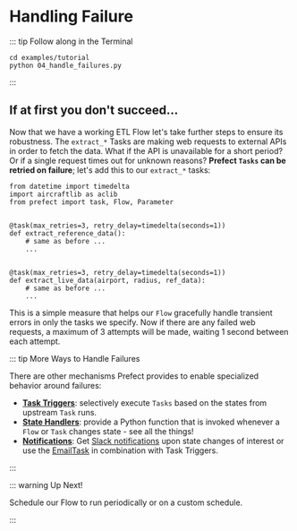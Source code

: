 # Handling Failure

::: tip Follow along in the Terminal

```
cd examples/tutorial
python 04_handle_failures.py
```

:::

## If at first you don't succeed...

Now that we have a working ETL Flow let's take further steps to ensure its robustness. The `extract_*` Tasks are making web requests to external APIs in order to fetch the data. What if the API is unavailable for a short period? Or if a single request times out for unknown reasons? **Prefect `Tasks` can be retried on failure**; let's add this to our `extract_*` tasks:

```python{1,6,12}
from datetime import timedelta
import aircraftlib as aclib
from prefect import task, Flow, Parameter


@task(max_retries=3, retry_delay=timedelta(seconds=1))
def extract_reference_data():
    # same as before ...
    ...


@task(max_retries=3, retry_delay=timedelta(seconds=1))
def extract_live_data(airport, radius, ref_data):
    # same as before ...
    ...
```

This is a simple measure that helps our `Flow` gracefully handle transient errors in only the tasks we specify. Now if there are any failed web requests, a maximum of 3 attempts will be made, waiting 1 second between each attempt.

::: tip More Ways to Handle Failures

There are other mechanisms Prefect provides to enable specialized behavior around failures:

- [**Task Triggers**](/core/concepts/execution.html#triggers): selectively execute `Tasks` based on the states from upstream `Task` runs.
- [**State Handlers**](/core/concepts/states.html#state-handlers-callbacks): provide a Python function that is invoked whenever a `Flow` or `Task` changes state - see all the things!
- [**Notifications**](/core/concepts/notifications.html): Get [Slack notifications](/core/advanced_tutorials/slack-notifications.html#slack-notifications) upon state changes of interest or use the [EmailTask](/core/task_library/notifications.html#emailtask) in combination with Task Triggers.

:::

::: warning Up Next!

Schedule our Flow to run periodically or on a custom schedule.

:::
